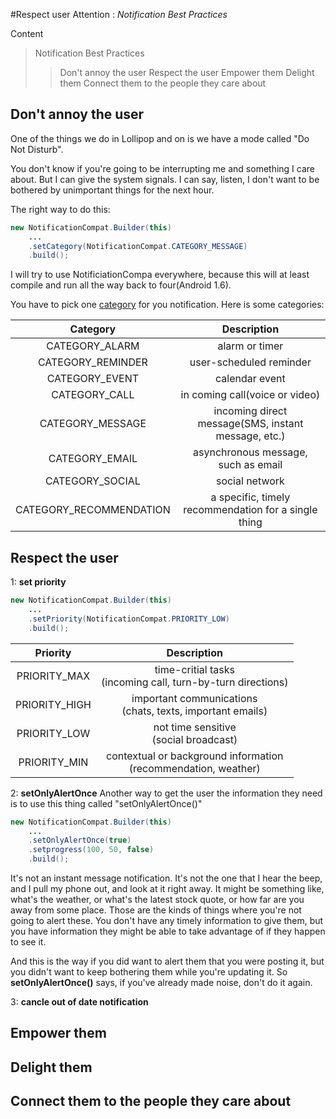 #Respect user Attention : *Notification Best Practices*

Content
> Notification Best Practices
>> Don't annoy the user
>> Respect the user
>> Empower them
>> Delight them
>> Connect them to the people they care about


## Don't annoy the user
One of the things we do in Lollipop and on is we have a mode called "Do Not Disturb".

You don't know if you're going to be interrupting me and something I care about. But I can give the system signals. I can say, listen, I don't want to be bothered by unimportant things for the next hour.

The right way to do this:
```java
new NotificationCompat.Builder(this)
    ...
    .setCategory(NotificationCompat.CATEGORY_MESSAGE)
    .build();
```

I will try to use NotificiationCompa everywhere, because this will at least compile and run all the way back to four(Android  1.6).

You have to pick one [category](https://developer.android.com/reference/android/support/v4/app/NotificationCompat.html) for you notification. Here is some categories:

Category  |  Description
:-------------------------:|:-------------------------:
CATEGORY_ALARM | alarm or timer
CATEGORY_REMINDER | user-scheduled reminder
CATEGORY_EVENT | calendar event
CATEGORY_CALL | in coming call(voice or video)
CATEGORY_MESSAGE | incoming direct message(SMS, instant message, etc.)
CATEGORY_EMAIL | asynchronous message, such as email
CATEGORY_SOCIAL | social network
CATEGORY_RECOMMENDATION | a specific, timely recommendation for a single thing

## Respect the user
1: **set priority**
```java
new NotificationCompat.Builder(this)
    ...
    .setPriority(NotificationCompat.PRIORITY_LOW)
    .build();
```


Priority  |  Description
:-------------------------:|:-------------------------:
PRIORITY_MAX | time-critial tasks <br/> (incoming call, turn-by-turn directions)
PRIORITY_HIGH | important communications<br/> (chats, texts, important emails)
PRIORITY_LOW | not time sensitive<br/>(social broadcast)
PRIORITY_MIN | contextual or background information<br/>(recommendation, weather)

2: **setOnlyAlertOnce**
Another way to get the user the information they need is to use this thing called "setOnlyAlertOnce()"

```java
new NotificationCompat.Builder(this)
    ...
    .setOnlyAlertOnce(true)
    .setprogress(100, 50, false)
    .build();
```
It's not an instant message notification. It's not the one that I hear the beep, and I pull my phone out, and look at it right away.  It might be something like, what's the weather, or what's the latest stock quote, or how far are you away from some place.    Those are the kinds of things where you're not going to alert these. You don't have any timely information to give them, but you have information they might be able to take advantage of if they happen to see it.

And this is the way if you did want to alert them that you were posting it, but you didn't want to keep bothering them while you're updating it. So **setOnlyAlertOnce()** says, if you've already made noise, don't do it again.

3: **cancle out of date notification**


## Empower them


## Delight them


## Connect them to the people they care about